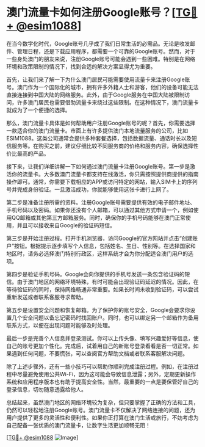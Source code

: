 # 澳门流量卡如何注册Google账号？[[TG💪+ @esim1088](https://t.me/s/esim1088)]

在当今数字化时代，Google账号几乎成了我们日常生活的必需品。无论是收发邮件、管理日程，还是下载应用程序，都需要一个可靠的Google账号。然而，对于一些身处澳门的朋友来说，注册Google账号可能会遇到一些困难。特别是在网络环境和政策限制的情况下，找到合适的解决方案显得尤为重要。

首先，让我们来了解一下为什么澳门居民可能需要使用流量卡来注册Google账号。澳门作为一个国际化的城市，拥有许多外籍人士和游客，他们的设备可能无法直接连接到中国大陆的网络服务。此外，由于Google服务在中国大陆被限制访问，许多澳门居民也需要借助流量卡来绕过这些限制。在这种情况下，澳门流量卡就成为了一个便捷的选择。

那么，澳门流量卡具体是如何帮助用户注册Google账号的呢？首先，你需要选择一款适合你的澳门流量卡。市面上有许多提供澳门本地流量服务的公司，比如ESIM1088。这类公司通常会提供多种套餐选择，包括数据流量、通话时长以及短信服务等。在购买之前，建议仔细比较不同服务商的价格和服务内容，确保选择性价比最高的产品。

接下来，让我们详细讲解一下如何通过澳门流量卡注册Google账号。第一步是激活你的流量卡。大多数澳门流量卡都支持在线激活，你只需按照提供商提供的指南操作即可。通常，你需要下载相应的APP或访问特定的网站，输入SIM卡上的序列号并完成身份验证。一旦激活成功，你就能够使用这张卡进行上网了。

第二步是准备注册所需的资料。注册Google账号需要提供有效的电子邮件地址、手机号码以及密码。如果你还没有个人邮箱，可以通过其他方式申请一个，例如使用QQ邮箱或其他第三方邮箱服务。同时，确保你的手机号码能够在澳门正常使用，并且可以接收来自Google的验证码短信。

第三步是开始注册过程。打开手机浏览器，访问Google的官方网站并点击“创建账户”按钮。根据提示逐步填写个人信息，包括姓名、生日、性别等。在选择国家和地区时，请务必选择澳门特别行政区，这样系统才会为你分配适合澳门用户的选项。

第四步是验证手机号码。Google会向你提供的手机号发送一条包含验证码的短信。由于澳门地区的网络环境特殊，有时可能会出现验证码延迟的情况。因此，在等待验证码的同时，保持网络畅通非常重要。如果长时间未收到验证码，可以尝试重新发送或者联系客服寻求帮助。

第五步是设置安全问题和恢复邮箱。为了保护你的账号安全，Google会要求你设置几个安全问题以备忘记密码时找回账户。同时，也可以绑定另一个邮箱作为备用联系方式，以便在出现问题时能够及时处理。

最后一步是完善个人信息并登录测试。你可以上传头像、填写兴趣爱好等信息，使自己的账号更加个性化。完成后，试着用自己的新账号登录看看是否一切正常。如果遇到任何问题，不要慌张，可以查阅官方帮助文档或者联系客服解决问题。

除了上述步骤外，还有一些小技巧可以帮助你顺利完成注册过程。例如，在注册过程中尽量避免使用公共Wi-Fi，因为这可能会导致信息泄露；另外，定期更新操作系统和应用程序版本也有助于提高安全性。当然，最重要的一点是要保管好自己的登录信息，切勿随意透露给他人。

总结起来，虽然澳门地区的网络环境较为复杂，但只要掌握了正确的方法和工具，仍然可以轻松地注册Google账号。澳门流量卡不仅解决了网络连接的问题，还为用户提供了更多的灵活性和便利性。如果你正打算在澳门生活或旅行，不妨考虑为自己配备一张优质的澳门流量卡，让数字生活更加顺畅无阻！

[[TG💪+ @esim1088](https://t.me/s/esim1088) ![Image](https://i.postimg.cc/4NQfJmqS/Snipaste-2025-05-13-00-14-12.png)]